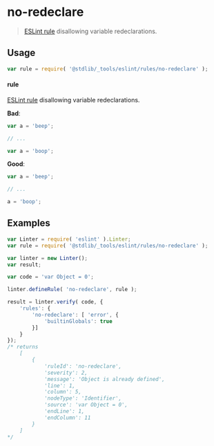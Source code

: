 <!--

@license Apache-2.0

Copyright (c) 2018 The Stdlib Authors.

Licensed under the Apache License, Version 2.0 (the "License");
you may not use this file except in compliance with the License.
You may obtain a copy of the License at

   http://www.apache.org/licenses/LICENSE-2.0

Unless required by applicable law or agreed to in writing, software
distributed under the License is distributed on an "AS IS" BASIS,
WITHOUT WARRANTIES OR CONDITIONS OF ANY KIND, either express or implied.
See the License for the specific language governing permissions and
limitations under the License.

-->

# no-redeclare

> [ESLint rule][eslint-rules] disallowing variable redeclarations.

<section class="intro">

</section>

<!-- /.intro -->

<section class="usage">

## Usage

```javascript
var rule = require( '@stdlib/_tools/eslint/rules/no-redeclare' );
```

#### rule

[ESLint rule][eslint-rules] disallowing variable redeclarations.

**Bad**:

<!-- eslint-disable stdlib/no-redeclare -->

```javascript
var a = 'beep';

// ...

var a = 'boop';
```

**Good**:

``` javascript 
var a = 'beep';

// ...

a = 'boop';
```

</section>

<!-- /.usage -->

<section class="examples">

## Examples

<!-- eslint no-undef: "error" -->

```javascript
var Linter = require( 'eslint' ).Linter;
var rule = require( '@stdlib/_tools/eslint/rules/no-redeclare' );

var linter = new Linter();
var result;

var code = 'var Object = 0';

linter.defineRule( 'no-redeclare', rule );

result = linter.verify( code, {
    'rules': {
        'no-redeclare': [ 'error', {
            'builtinGlobals': true
        }]
    }
});
/* returns
    [
        {
            'ruleId': 'no-redeclare',
            'severity': 2,
            'message': 'Object is already defined',
            'line': 1,
            'column': 5,
            'nodeType': 'Identifier',
            'source': 'var Object = 0',
            'endLine': 1,
            'endColumn': 11
        }
    ]
*/
```

</section>

<!-- /.examples -->

<section class="links">

[eslint-rules]: https://eslint.org/docs/developer-guide/working-with-rules

</section>

<!-- /.links -->
